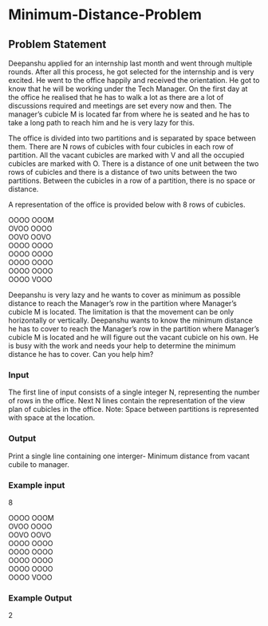 # Minimum-Distance-Problem

<h2>Problem Statement</h2>

Deepanshu applied for an internship last month and went through multiple rounds. After all this process, he got selected for the internship and is very excited. He went to the office happily and received the orientation. He got to know that he will be working under the Tech Manager. On the first day at the office he realised that he has to walk a lot as there are a lot of discussions required and meetings are set every now and then. The manager’s cubicle M is located far from where he is seated and he has to take a long path to reach him and he is very lazy for this.

The office is divided into two partitions and is separated by space between them. There are N rows of cubicles with four cubicles in each row of partition. All the vacant cubicles are marked with V and all the occupied cubicles are marked with O. There is a distance of one unit between the two rows of cubicles and there is a distance of two units between the two partitions. Between the cubicles in a row of a partition, there is no space or distance.

A representation of the office is provided below with 8 rows of cubicles.

OOOO OOOM<br>
OVOO OOOO<br>
OOVO OOVO<br>
OOOO OOOO<br>
OOOO OOOO<br>
OOOO OOOO<br>
OOOO OOOO<br>
OOOO VOOO<br>

Deepanshu is very lazy and he wants to cover as minimum as possible distance to reach the Manager’s row in the partition where Manager’s cubicle M is located. The limitation is that the movement can be only horizontally or vertically. Deepanshu wants to know the minimum distance he has to cover to reach the Manager’s row in the partition where Manager’s cubicle M is located and he will figure out the vacant cubicle on his own. He is busy with the work and needs your help to determine the minimum distance he has to cover. Can you help him?

<h3>Input</h3>

The first line of input consists of a single integer N, representing the number of rows in the office.
Next N lines contain the representation of the view plan of cubicles in the office.
Note: Space between partitions is represented with space at the location.

<h3>Output</h3>

Print a single line containing one interger- Minimum distance from vacant cubile to manager.

<h3>Example input</h3>

8

OOOO OOOM<br>
OVOO OOOO<br>
OOVO OOVO<br>
OOOO OOOO<br>
OOOO OOOO<br>
OOOO OOOO<br>
OOOO OOOO<br>
OOOO VOOO<br>

<h3>Example Output</h3>

2
